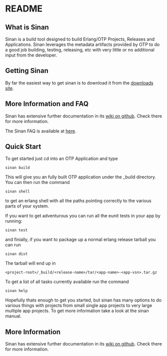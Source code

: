 README
======


What is Sinan
-------------

Sinan is a build tool designed to build Erlang/OTP Projects, Releases
and Applications. Sinan leverages the metadata artifacts provided by
OTP to do a good job building, testing, releasing, etc with very
little or no additional input from the developer.

Getting Sinan
-------------

By far the easiest way to get sinan is to download it from the
[downloads site](https://github.com/erlware/sinan/downloads).

More Information and FAQ
------------------------

Sinan has extensive further documentation in its
[wiki on github](https://github.com/erlware/sinan/wiki). Check there
for more information.

The Sinan FAQ is available at
[here](https://github.com/erlware/sinan/wiki/FAQ).

Quick Start
-----------

To get started just cd into an OTP Application and type

    sinan build

This will give you an fully built OTP application under the _build
directory. You can then run the command

    sinan shell

to get an erlang shell with all the paths pointing correctly to the
various parts of your system.

If you want to get adventurous you can run all the eunit tests in your
app by running:

    sinan test

and finially, if you want to package up a normal erlang release
tarball you can run

    sinan dist

The tarball will end up in

    <project-root>/_build/<release-name>/tar/<app-name>-<app-vsn>.tar.gz

To get a list of all tasks currently available run the command

    sinan help

Hopefully thats enough to get you started, but sinan has many options
to do various things with projects from small single app projects to
very large multiple app projects. To get more information take a look
at the sinan manual.

More Information
----------------

Sinan has extensive further documentation in its
[wiki on github](https://github.com/erlware/sinan/wiki). Check there
for more information.
